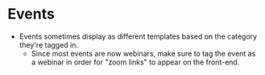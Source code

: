 # Events

- Events sometimes display as different templates based on the category they're tagged in.
	- Since most events are now webinars, make sure to tag the event as a webinar in order for "zoom links" to appear on the front-end.
